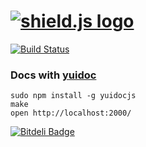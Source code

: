 [![shield.js logo](http://cl.ly/image/292C0K1j3y0E/shield.png)](http://shieldjs.org/)
=========

[![Build Status](https://travis-ci.org/shieldjs/shield.js.png?branch=master)](https://travis-ci.org/shieldjs/shield.js)

### Docs with [yuidoc](http://yui.github.com/yuidoc/)

```
sudo npm install -g yuidocjs
make
open http://localhost:2000/
```

[![Bitdeli Badge](https://d2weczhvl823v0.cloudfront.net/devinrhode2/shield.js/trend.png)](https://bitdeli.com/free "Bitdeli Badge")

